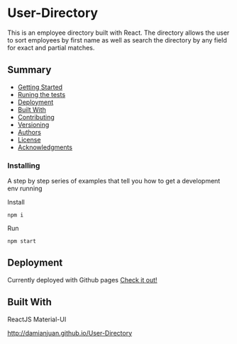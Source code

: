 # User-Directory
 This is an employee directory built with React. The directory allows the user to sort employees by first name as well as search the directory by any field for exact and partial matches.

## Summary

  - [Getting Started](#getting-started)
  - [Runing the tests](#running-the-tests)
  - [Deployment](#deployment)
  - [Built With](#built-with)
  - [Contributing](#contributing)
  - [Versioning](#versioning)
  - [Authors](#authors)
  - [License](#license)
  - [Acknowledgments](#acknowledgments)


### Installing

A step by step series of examples that tell you how to get a development
env running

Install 

    npm i

Run

    npm start

## Deployment

Currently deployed with Github pages [Check it out!](http://damianjuan.github.io/User-Directory)

## Built With

ReactJS
Material-UI





























































http://damianjuan.github.io/User-Directory